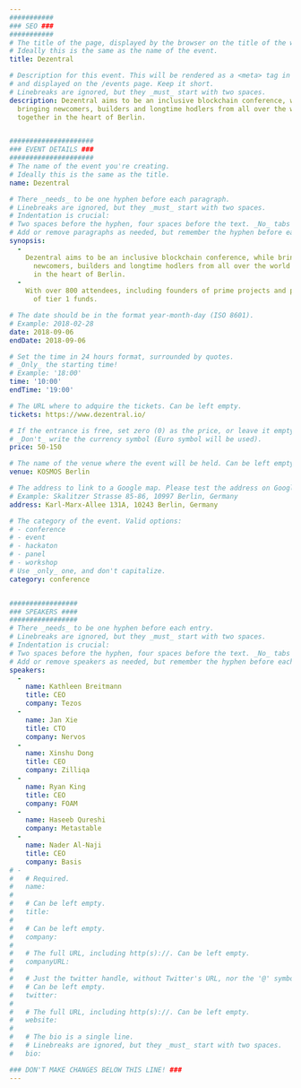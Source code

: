 ```yaml
---
###########
### SEO ###
###########
# The title of the page, displayed by the browser on the title of the window.
# Ideally this is the same as the name of the event.
title: Dezentral

# Description for this event. This will be rendered as a <meta> tag in the HTML, 
# and displayed on the /events page. Keep it short.
# Linebreaks are ignored, but they _must_ start with two spaces.
description: Dezentral aims to be an inclusive blockchain conference, while 
  bringing newcomers, builders and longtime hodlers from all over the world 
  together in the heart of Berlin.


#####################
### EVENT DETAILS ###
#####################
# The name of the event you're creating.
# Ideally this is the same as the title.
name: Dezentral

# There _needs_ to be one hyphen before each paragraph.
# Linebreaks are ignored, but they _must_ start with two spaces.
# Indentation is crucial:
# Two spaces before the hyphen, four spaces before the text. _No_ tabs allowed.
# Add or remove paragraphs as needed, but remember the hyphen before each entry.
synopsis:
  -
    Dezentral aims to be an inclusive blockchain conference, while bringing
      newcomers, builders and longtime hodlers from all over the world together
      in the heart of Berlin.
  -
    With over 800 attendees, including founders of prime projects and partners
      of tier 1 funds.

# The date should be in the format year-month-day (ISO 8601).
# Example: 2018-02-28
date: 2018-09-06
endDate: 2018-09-06

# Set the time in 24 hours format, surrounded by quotes.
# _Only_ the starting time!
# Example: '18:00'
time: '10:00'
endTime: '19:00'

# The URL where to adquire the tickets. Can be left empty.
tickets: https://www.dezentral.io/

# If the entrance is free, set zero (0) as the price, or leave it empty.
# _Don't_ write the currency symbol (Euro symbol will be used).
price: 50-150

# The name of the venue where the event will be held. Can be left empty.
venue: KOSMOS Berlin

# The address to link to a Google map. Please test the address on Google Maps.
# Example: Skalitzer Strasse 85-86, 10997 Berlin, Germany
address: Karl-Marx-Allee 131A, 10243 Berlin, Germany

# The category of the event. Valid options:
# - conference
# - event
# - hackaton
# - panel
# - workshop
# Use _only_ one, and don't capitalize.
category: conference


#################
### SPEAKERS ####
#################
# There _needs_ to be one hyphen before each entry.
# Linebreaks are ignored, but they _must_ start with two spaces.
# Indentation is crucial:
# Two spaces before the hyphen, four spaces before the text. _No_ tabs allowed.
# Add or remove speakers as needed, but remember the hyphen before each entry.
speakers:
  -
    name: Kathleen Breitmann
    title: CEO
    company: Tezos
  -
    name: Jan Xie
    title: CTO
    company: Nervos
  -
    name: Xinshu Dong
    title: CEO
    company: Zilliqa
  -
    name: Ryan King
    title: CEO
    company: FOAM
  -
    name: Haseeb Qureshi
    company: Metastable
  -
    name: Nader Al-Naji
    title: CEO
    company: Basis
# -
#   # Required.
#   name: 
#
#   # Can be left empty.
#   title: 
#
#   # Can be left empty.
#   company: 
#
#   # The full URL, including http(s)://. Can be left empty.
#   companyURL: 
#
#   # Just the twitter handle, without Twitter's URL, nor the '@' symbol.
#   # Can be left empty.
#   twitter: 
#
#   # The full URL, including http(s)://. Can be left empty.
#   website: 
#
#   # The bio is a single line. 
#   # Linebreaks are ignored, but they _must_ start with two spaces.
#   bio: 

### DON'T MAKE CHANGES BELOW THIS LINE! ###
---
```

<!-- ### DON'T MAKE CHANGES BELOW THIS LINE! ### -->

<Event-Content/>
